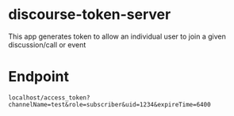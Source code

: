 # discourse-token-server
This app generates token to allow an individual user to join a given  discussion/call or event 

# Endpoint

```
localhost/access_token?channelName=test&role=subscriber&uid=1234&expireTime=6400
```